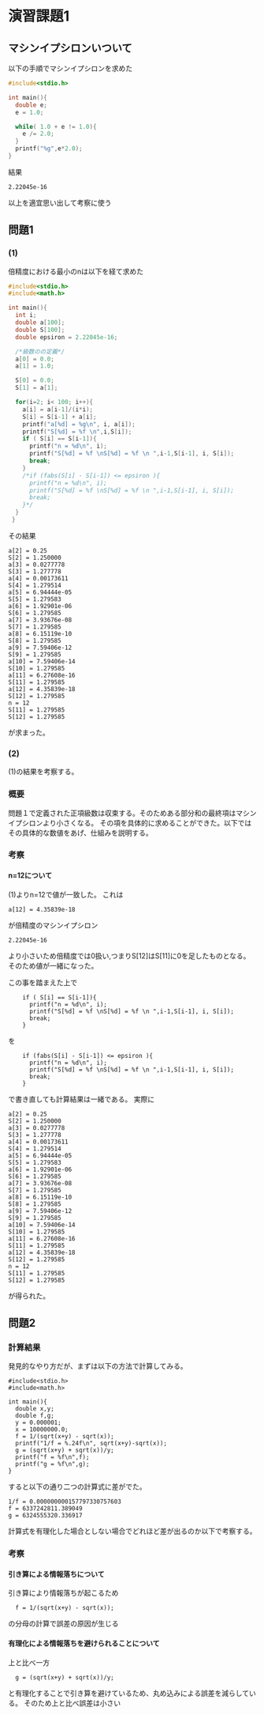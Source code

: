 # 演習課題1

## マシンイプシロンいついて
以下の手順でマシンイプシロンを求めた
```machine-epsiron.c
#include<stdio.h>

int main(){
  double e;
  e = 1.0;

  while( 1.0 + e != 1.0){
    e /= 2.0;
  }
  printf("%g",e*2.0);
}
```
結果
```
2.22045e-16
```
以上を適宜思い出して考察に使う

## 問題1
### (1)
倍精度における最小のnは以下を経て求めた

```1-1.c
#include<stdio.h>
#include<math.h>

int main(){
  int i;
  double a[100];
  double S[100];
  double epsiron = 2.22045e-16;

  /*級数のの定義*/
  a[0] = 0.0;
  a[1] = 1.0;

  S[0] = 0.0;
  S[1] = a[1];

  for(i=2; i< 100; i++){
    a[i] = a[i-1]/(i*i);
    S[i] = S[i-1] + a[i];
    printf("a[%d] = %g\n", i, a[i]);
    printf("S[%d] = %f \n",i,S[i]);
    if ( S[i] == S[i-1]){
      printf("n = %d\n", i);
      printf("S[%d] = %f \nS[%d] = %f \n ",i-1,S[i-1], i, S[i]);
      break;
    }
    /*if (fabs(S[i] - S[i-1]) <= epsiron ){
      printf("n = %d\n", i);
      printf("S[%d] = %f \nS[%d] = %f \n ",i-1,S[i-1], i, S[i]);
      break;
    }*/
  }
 }
```

その結果

```
a[2] = 0.25
S[2] = 1.250000
a[3] = 0.0277778
S[3] = 1.277778
a[4] = 0.00173611
S[4] = 1.279514
a[5] = 6.94444e-05
S[5] = 1.279583
a[6] = 1.92901e-06
S[6] = 1.279585
a[7] = 3.93676e-08
S[7] = 1.279585
a[8] = 6.15119e-10
S[8] = 1.279585
a[9] = 7.59406e-12
S[9] = 1.279585
a[10] = 7.59406e-14
S[10] = 1.279585
a[11] = 6.27608e-16
S[11] = 1.279585
a[12] = 4.35839e-18
S[12] = 1.279585
n = 12
S[11] = 1.279585
S[12] = 1.279585
```
が求まった。

### (2)
(1)の結果を考察する。

### 概要
問題１で定義された正項級数は収束する。そのためある部分和の最終項はマシンイプシロンより小さくなる。
その項を具体的に求めることができた。以下ではその具体的な数値をあげ、仕組みを説明する。

### 考察
#### n=12について
(1)よりn=12で値が一致した。
これは

```
a[12] = 4.35839e-18
```

が倍精度のマシンイプシロン

```
2.22045e-16
```

より小さいため倍精度では0扱い,つまりS[12]はS[11]に0を足したものとなる。
そのため値が一緒になった。

この事を踏まえた上で

```
    if ( S[i] == S[i-1]){
      printf("n = %d\n", i);
      printf("S[%d] = %f \nS[%d] = %f \n ",i-1,S[i-1], i, S[i]);
      break;
    }
```

を

```
    if (fabs(S[i] - S[i-1]) <= epsiron ){
      printf("n = %d\n", i);
      printf("S[%d] = %f \nS[%d] = %f \n ",i-1,S[i-1], i, S[i]);
      break;
    }
```

で書き直しても計算結果は一緒である。
実際に

```
a[2] = 0.25
S[2] = 1.250000
a[3] = 0.0277778
S[3] = 1.277778
a[4] = 0.00173611
S[4] = 1.279514
a[5] = 6.94444e-05
S[5] = 1.279583
a[6] = 1.92901e-06
S[6] = 1.279585
a[7] = 3.93676e-08
S[7] = 1.279585
a[8] = 6.15119e-10
S[8] = 1.279585
a[9] = 7.59406e-12
S[9] = 1.279585
a[10] = 7.59406e-14
S[10] = 1.279585
a[11] = 6.27608e-16
S[11] = 1.279585
a[12] = 4.35839e-18
S[12] = 1.279585
n = 12
S[11] = 1.279585
S[12] = 1.279585
```
が得られた。

## 問題2

### 計算結果
発見的なやり方だが、まずは以下の方法で計算してみる。
```
#include<stdio.h>
#include<math.h>

int main(){
  double x,y;
  double f,g;
  y = 0.000001;
  x = 10000000.0;
  f = 1/(sqrt(x+y) - sqrt(x));
  printf("1/f = %.24f\n", sqrt(x+y)-sqrt(x));
  g = (sqrt(x+y) + sqrt(x))/y;
  printf("f = %f\n",f);
  printf("g = %f\n",g);
}
```
すると以下の通り二つの計算式に差がでた。

```
1/f = 0.000000000157797330757603
f = 6337242811.389049
g = 6324555320.336917
```

計算式を有理化した場合としない場合でどれほど差が出るのか以下で考察する。

### 考察
#### 引き算による情報落ちについて

引き算により情報落ちが起こるため

```
  f = 1/(sqrt(x+y) - sqrt(x));
```

の分母の計算で誤差の原因が生じる

#### 有理化による情報落ちを避けられることについて

上と比べ一方

```
  g = (sqrt(x+y) + sqrt(x))/y;
```
と有理化することで引き算を避けているため、丸め込みによる誤差を減らしている。
そのため上と比べ誤差は小さい

